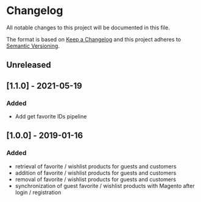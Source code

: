 # Changelog

All notable changes to this project will be documented in this file.

The format is based on [Keep a Changelog](http://keepachangelog.com/) and this project adheres to [Semantic Versioning](http://semver.org/).

## Unreleased

## [1.1.0] - 2021-05-19
### Added
- Add get favorite IDs pipeline

## [1.0.0] - 2019-01-16
### Added
- retrieval of favorite / wishlist products for guests and customers
- addition of favorite / wishlist products for guests and customers
- removal of favorite / wishlist products for guests and customers
- synchronization of guest favorite / wishlist products with Magento after login / registration

[Unreleased]: https://github.com/shopgate/ext-magento-favorites/compare/1.0.0...HEAD
